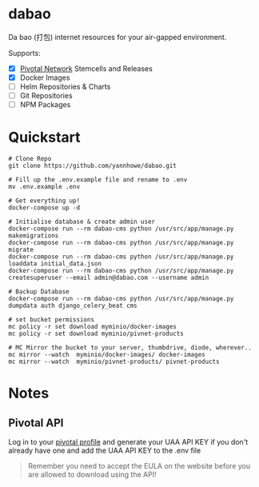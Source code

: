 # dabao
Da bao (打包) internet resources for your air-gapped environment.

Supports:
- [x]  [Pivotal Network](https://network.pivotal.io/) Stemcells and Releases
- [x]  Docker Images
- [ ]  Helm Repositories & Charts
- [ ]  Git Repositories
- [ ]  NPM Packages

# Quickstart
```
# Clone Repo
git clone https://github.com/yannhowe/dabao.git

# Fill up the .env.example file and rename to .env
mv .env.example .env

# Get everything up!
docker-compose up -d

# Initialise database & create admin user
docker-compose run --rm dabao-cms python /usr/src/app/manage.py makemigrations
docker-compose run --rm dabao-cms python /usr/src/app/manage.py migrate
docker-compose run --rm dabao-cms python /usr/src/app/manage.py loaddata initial_data.json
docker-compose run --rm dabao-cms python /usr/src/app/manage.py createsuperuser --email admin@dabao.com --username admin

# Backup Database
docker-compose run --rm dabao-cms python /usr/src/app/manage.py dumpdata auth django_celery_beat cms

# set bucket permissions
mc policy -r set download myminio/docker-images
mc policy -r set download myminio/pivnet-products

# MC Mirror the bucket to your server, thumbdrive, diode, wherever..
mc mirror --watch  myminio/docker-images/ docker-images
mc mirror --watch  myminio/pivnet-products/ pivnet-products
```

# Notes
## Pivotal API
Log in to your [pivotal profile](https://network.pivotal.io/users/dashboard/edit-profile) and generate your UAA API KEY if you don't already have one and add the UAA API KEY to the .env file

> Remember you need to accept the EULA on the website before you are allowed to download using the API!